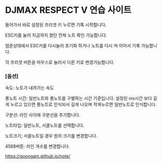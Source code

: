 
# DJMAX RESPECT V 연습 사이트


들어가서 바로 설정된 프리셋 키 누르면 기록 시작합니다.

ESC키를 눌러 지금까지 쳤던 전체 노트 확인 가능합니다.


멈춘상태에서 ESC키를 다시눌러 초기화 하거나
노트를 다시 쳐 이어서 기록 가능합니다.

각 프리셋 버튼을 마우스로 눌러서 다른 키로 변경가능합니다.

### [옵션]

속도: 노트가 내려가는 속도

롱노트 시간: 일반노트와 롱노트를 구별하는 시간 기준입니다. 설정된 ms시간 보다 길게 누르고 있으면 롱노트로 인식되서 길게 나오며 적게누르면 일반노트로 인식합니다.

구분선: 라인 사이에 구분선을 추가합니다.

노트타입: 일반노트, 서클노트를 선택합니다.

노트크기; 서클노트일 경우 원의 크기를 변경합니다.

4568버튼: 라인 개수를 변경합니다.






https://goongam.github.io/note/
